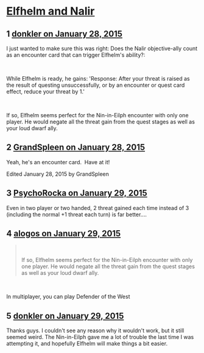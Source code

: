 # [Elfhelm and Nalir](https://community.fantasyflightgames.com/topic/133360-elfhelm-and-nalir/)

## 1 [donkler on January 28, 2015](https://community.fantasyflightgames.com/topic/133360-elfhelm-and-nalir/?do=findComment&comment=1425555)

I just wanted to make sure this was right: Does the Nalir objective-ally count as an encounter card that can trigger Elfhelm's ability?:

 

While Elfhelm is ready, he gains: 'Response: After your threat is raised as the result of questing unsuccessfully, or by an encounter or quest card effect, reduce your threat by 1.'

 

If so, Elfhelm seems perfect for the Nin-in-Eilph encounter with only one player. He would negate all the threat gain from the quest stages as well as your loud dwarf ally.

## 2 [GrandSpleen on January 28, 2015](https://community.fantasyflightgames.com/topic/133360-elfhelm-and-nalir/?do=findComment&comment=1425593)

Yeah, he's an encounter card.  Have at it!  

Edited January 28, 2015 by GrandSpleen

## 3 [PsychoRocka on January 29, 2015](https://community.fantasyflightgames.com/topic/133360-elfhelm-and-nalir/?do=findComment&comment=1425837)

Even in two player or two handed, 2 threat gained each time instead of 3 (including the normal +1 threat each turn) is far better.... 

## 4 [alogos on January 29, 2015](https://community.fantasyflightgames.com/topic/133360-elfhelm-and-nalir/?do=findComment&comment=1426128)

>  
> 
> If so, Elfhelm seems perfect for the Nin-in-Eilph encounter with only one player. He would negate all the threat gain from the quest stages as well as your loud dwarf ally.

 

In multiplayer, you can play Defender of the West

## 5 [donkler on January 29, 2015](https://community.fantasyflightgames.com/topic/133360-elfhelm-and-nalir/?do=findComment&comment=1426377)

Thanks guys. I couldn't see any reason why it wouldn't work, but it still seemed weird. The Nin-in-Eilph gave me a lot of trouble the last time I was attempting it, and hopefully Elfhelm will make things a bit easier.

